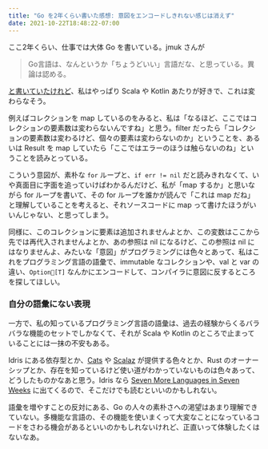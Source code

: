 ```yaml
---
title: "Go を2年くらい書いた感想: 意図をエンコードしきれない感じは消えず"
date: 2021-10-22T18:48:22-07:00
---
```

ここ2年くらい、仕事では大体 Go を書いている。jmuk さんが

> Go言語は、なんというか「ちょうどいい」言語だな、と思っている。異論は認める。

[と書いていたけれど](https://messagepassing.github.io/008-justright/04-jmuk/)、私はやっぱり Scala や Kotlin あたりが好きで、これは変わらなそう。

例えばコレクションを map しているのをみると、私は「なるほど、ここではコレクションの要素数は変わらないんですね」と思う。filter だったら「コレクションの要素数は変わるけど、個々の要素は変わらないのか」ということを、あるいは Result を map していたら「ここではエラーのほうは触らないのね」ということを読みとっている。

こういう意図が、素朴な `for` ループと、`if err != nil` だと読みきれなくて、いや真面目に字面を追っていけばわかるんだけど、私が「map するか」と思いながら for ループを書いて、その for ループを誰かが読んで「これは map だね」と理解していることを考えると、それソースコードに map って書けたほうがいいんじゃない、と思ってしまう。

同様に、このコレクションに要素は追加されませんよとか、この変数はここから先では再代入されませんよとか、あの参照は nil になるけど、この参照は nil にはなりませんよ、みたいな「意図」がプログラミングには色々とあって、私はこれをプログラミング言語の語彙で、immutable なコレクションや、val と var の違い、`Option[T]` なんかにエンコードして、コンパイラに意図に反するところを探してほしい。

### 自分の語彙にない表現

一方で、私の知っているプログラミング言語の語彙は、過去の経験からくるバラバラな機能のセットでしかなくて、それが Scala や Kotlin のところで止まっていることには一抹の不安もある。

Idris にある依存型とか、[Cats](https://typelevel.org/cats/) や [Scalaz](https://github.com/scalaz/scalaz) が提供する色々とか、Rust のオーナーシップとか、存在を知っているけど使い道がわかっていないものは色々あって、どうしたものかなあと思う。Idris なら [Seven More Languages in Seven Weeks](https://pragprog.com/titles/7lang/seven-more-languages-in-seven-weeks/) に出てくるので、そこだけでも読むといいのかもしれない。

語彙を増やすことの反対にある、Go の人々の素朴さへの渇望はあまり理解できていない。多機能な言語の、その機能を使いまくって大変なことになっているコードをさわる機会があるといいのかもしれないけれど、正直いって体験したくはないなあ。
